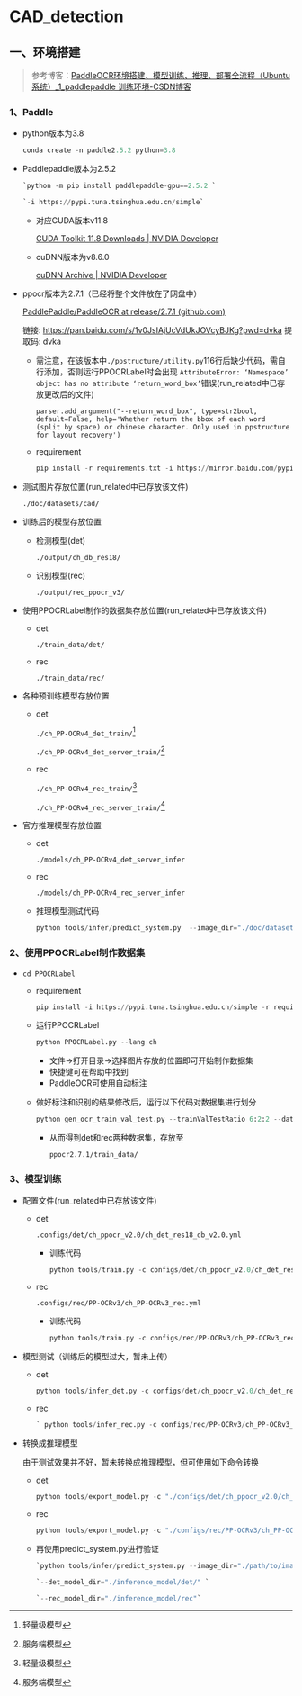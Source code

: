 # CAD_detection

## 一、环境搭建

> 参考博客：[PaddleOCR环境搭建、模型训练、推理、部署全流程（Ubuntu系统）_1_paddlepaddle 训练环境-CSDN博客](https://blog.csdn.net/m0_60657960/article/details/137072289)

### 1、Paddle

* python版本为3.8

  ```python
  conda create -n paddle2.5.2 python=3.8
  ```

  

* Paddlepaddle版本为2.5.2

  ```python
  `python -m pip install paddlepaddle-gpu==2.5.2 `
  
  `-i https://pypi.tuna.tsinghua.edu.cn/simple`
  ```

  * 对应CUDA版本v11.8

    [CUDA Toolkit 11.8 Downloads | NVIDIA Developer](https://developer.nvidia.com/cuda-11-8-0-download-archive)

  * cuDNN版本为v8.6.0

    [cuDNN Archive | NVIDIA Developer](https://developer.nvidia.com/rdp/cudnn-archive)

* ppocr版本为2.7.1（已经将整个文件放在了网盘中）

  [PaddlePaddle/PaddleOCR at release/2.7.1 (github.com)](https://github.com/PaddlePaddle/PaddleOCR/tree/release/2.7.1)

  链接: https://pan.baidu.com/s/1v0JsIAjUcVdUkJOVcyBJKg?pwd=dvka 提取码: dvka

  * 需注意，在该版本中`./ppstructure/utility.py`116行后缺少代码，需自行添加，否则运行PPOCRLabel时会出现 `AttributeError: ‘Namespace’ object has no attribute ‘return_word_box’`错误(run_related中已存放更改后的文件)

        parser.add_argument("--return_word_box", type=str2bool, default=False, help='Whether return the bbox of each word (split by space) or chinese character. Only used in ppstructure for layout recovery')

  * requirement

    ```python
    pip install -r requirements.txt -i https://mirror.baidu.com/pypi/simple/
    ```

* 测试图片存放位置(run_related中已存放该文件)

  `./doc/datasets/cad/`

* 训练后的模型存放位置

  * 检测模型(det)

    `./output/ch_db_res18/`

  * 识别模型(rec)

    `./output/rec_ppocr_v3/`

* 使用PPOCRLabel制作的数据集存放位置(run_related中已存放该文件)

  * det

    `./train_data/det/`

  * rec

    `./train_data/rec/`

* 各种预训练模型存放位置

  * det

    `./ch_PP-OCRv4_det_train/`[^1]

    `./ch_PP-OCRv4_det_server_train/`[^2]

  * rec

    `./ch_PP-OCRv4_rec_train/`[^1]

    `./ch_PP-OCRv4_rec_server_train/`[^2]

* 官方推理模型存放位置

  * det

    `./models/ch_PP-OCRv4_det_server_infer`

  * rec

    `./models/ch_PP-OCRv4_rec_server_infer`

  * 推理模型测试代码

    ```python
    python tools/infer/predict_system.py  --image_dir="./doc/datasets/cad/1.png" --det_model_dir="./models/ch_PP-OCRv4_det_infer/" --rec_model_dir="./models/ch_PP-OCRv4_rec_infer/"
    ```
    
    

### 2、使用PPOCRLabel制作数据集

* `cd PPOCRLabel`

  * requirement

    ```python
    pip install -i https://pypi.tuna.tsinghua.edu.cn/simple -r requirements.txt
    ```

  * 运行PPOCRLabel

    ```python
    python PPOCRLabel.py --lang ch
    ```

    * 文件→打开目录→选择图片存放的位置即可开始制作数据集
    * 快捷键可在帮助中找到
    * PaddleOCR可使用自动标注

  * 做好标注和识别的结果修改后，运行以下代码对数据集进行划分

    ```python
    python gen_ocr_train_val_test.py --trainValTestRatio 6:2:2 --datasetRootPath ../doc/datasets/cad
    ```
  
    * 从而得到det和rec两种数据集，存放至
    
      `ppocr2.7.1/train_data/`

### 3、模型训练

* 配置文件(run_related中已存放该文件)

  * det

    `.configs/det/ch_ppocr_v2.0/ch_det_res18_db_v2.0.yml`

    * 训练代码

      ```python
      python tools/train.py -c configs/det/ch_ppocr_v2.0/ch_det_res18_db_v2.0.yml
      ```

  * rec

    `.configs/rec/PP-OCRv3/ch_PP-OCRv3_rec.yml`

    * 训练代码

      ```python
      python tools/train.py -c configs/rec/PP-OCRv3/ch_PP-OCRv3_rec.yml
      ```

* 模型测试（训练后的模型过大，暂未上传）

  * det

    ```python
    python tools/infer_det.py -c configs/det/ch_ppocr_v2.0/ch_det_res18_db_v2.0.yml -o Global.pretrained_model=output/ch_db_res18/best_model/model.pdparams Global.infer_img="./train_data/det/test/2.png"
    ```

  * rec

    ```python
    ` python tools/infer_rec.py -c configs/rec/PP-OCRv3/ch_PP-OCRv3_rec.yml -o Global.pretrained_model=output/rec_ppocr_v3/best_accuracy.pdparams Global.infer_img="./train_data/rec/test/1_crop_0.jpg"`
    ```

* 转换成推理模型

  由于测试效果并不好，暂未转换成推理模型，但可使用如下命令转换

  * det

    ```python
    python tools/export_model.py -c "./configs/det/ch_ppocr_v2.0/ch_det_res18_db_v2.0.yml" -o Global.pretrained_model="./output/ch_db_res18/best_model/model.pdparams" Global.save_inference_dir="./inference_model/det/"
    ```

  * rec

    ```python
    python tools/export_model.py -c "./configs/rec/PP-OCRv3/ch_PP-OCRv3_rec.yml" -o Global.pretrained_model="./output/rec_ppocr_v3/best_accuracy.pdparams" Global.save_inference_dir="./inference_model/rec/"
    ```

  * 再使用predict_system.py进行验证

    ```python
    `python tools/infer/predict_system.py --image_dir="./path/to/image" `
    
    `--det_model_dir="./inference_model/det/" `
    
    `--rec_model_dir="./inference_model/rec"`
    ```

[^1]: 轻量级模型
[^2]: 服务端模型